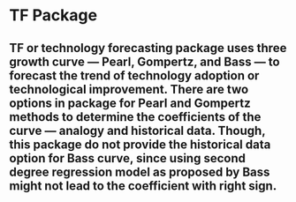 # TF Package
## TF or technology forecasting package uses three growth curve ― Pearl, Gompertz, and Bass ― to forecast the trend of technology adoption or technological improvement. There are two options in package for Pearl and Gompertz methods to determine the coefficients of the curve ― analogy and historical data. Though, this package do not provide the historical data option for Bass curve, since using second degree regression model as proposed by Bass might not lead to the coefficient with right sign.
